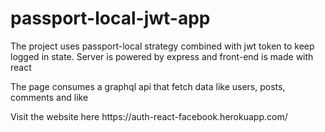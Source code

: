 # passport-local-jwt-app
<p>The project uses passport-local strategy combined with jwt token to keep logged in state. Server is powered by express and front-end is made with react</p>
<p>The page consumes a graphql api that fetch data like users, posts, comments and like</p>
<p>Visit the website here https://auth-react-facebook.herokuapp.com/ </p>

